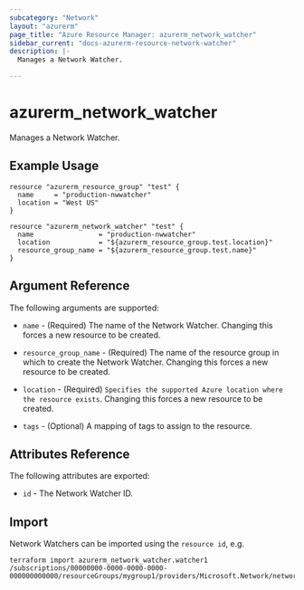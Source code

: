```yaml
---
subcategory: "Network"
layout: "azurerm"
page_title: "Azure Resource Manager: azurerm_network_watcher"
sidebar_current: "docs-azurerm-resource-network-watcher"
description: |-
  Manages a Network Watcher.

---
```


# azurerm_network_watcher

Manages a Network Watcher.

## Example Usage

```hcl
resource "azurerm_resource_group" "test" {
  name     = "production-nwwatcher"
  location = "West US"
}

resource "azurerm_network_watcher" "test" {
  name                = "production-nwwatcher"
  location            = "${azurerm_resource_group.test.location}"
  resource_group_name = "${azurerm_resource_group.test.name}"
}
```

## Argument Reference

The following arguments are supported:

* `name` - (Required) The name of the Network Watcher. Changing this forces a new resource to be created.

* `resource_group_name` - (Required) The name of the resource group in which to create the Network Watcher. Changing this forces a new resource to be created.

* `location` - (Required) `Specifies the supported Azure location where the resource exists`. Changing this forces a new resource to be created.

* `tags` - (Optional) A mapping of tags to assign to the resource.

## Attributes Reference

The following attributes are exported:

* `id` - The Network Watcher ID.

## Import

Network Watchers can be imported using the `resource id`, e.g.

```shell
terraform import azurerm_network_watcher.watcher1 /subscriptions/00000000-0000-0000-0000-000000000000/resourceGroups/mygroup1/providers/Microsoft.Network/networkWatchers/watcher1
```
